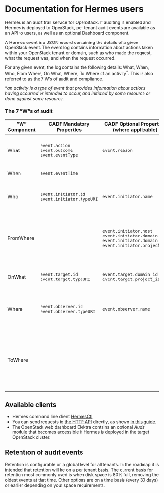 # Documentation for Hermes users

Hermes is an audit trail service for OpenStack. If auditing is enabled and Hermes is deployed to OpenStack, per tenant 
audit events are available as an API to users, as well as an optional Dashboard component.

A Hermes event is a JSON record containing the details of a given OpenStack event. The event log contains
information about actions taken within your OpenStack tenant or domain, such as who made the request, 
what the request was, and when the request occurred.

For any given event, the log contains the following details: What, When, Who, From Where, On What, Where, To Where of an activity<sup>*</sup>. This is also referred to as the 7 W’s of audit and compliance.

&ast;*an activity is a type of event that provides information about actions having occurred or intended to occur, and initiated by some resource or done against some resource.*

### The 7 “W”s of audit

| “W” Component | CADF Mandatory Properties  | CADF Optional Properties (where applicable) | Description |
| --- | --- | --- | --- |
| What | `event.action`<br>`event.outcome`<br>`event.eventType` | `event.reason` | “what” activity occurred; “what” was the result. |
| When | `event.eventTime` || “when” did it happen. |
| Who | `event.initiator.id`<br>`event.initiator.typeURI` | `event.initiator.name` | “who” (person or service) initiated the action. |
| FromWhere || `event.initiator.host`<br>`event.initiator.domain`<br>`event.initiator.domain_id`<br>`event.initiator.project_id` | "FromWhere" provides information describing where the action was initiated from. |
| OnWhat | `event.target.id`<br>`event.target.typeURI`  | `event.target.domain_id`<br>`event.target.project_id` | “onWhat” resource did the activity target. |
| Where | `event.observer.id`<br>`event.observer.typeURI` | `event.observer.name` | “where” did the activity get observed (reported), or modified in some way. |
| ToWhere ||| "ToWhere" provides information describing where the target resource that is affected by the action is located. |


## Available clients

* Hermes command line client [HermesCtl](https://github.com/sapcc/hermes-ctl)
* You can send requests to [the HTTP API](./hermes-v1-reference.md) directly, as shown [in this guide](./api-example.md).
* The OpenStack web dashboard [Elektra](https://github.com/sapcc/elektra) contains an optional *Audit*
  module that becomes accessible if Hermes is deployed in the target OpenStack cluster.

## Retention of audit events

Retention is configurable on a global level for all tenants. In the roadmap it is intended that retention will be
on a per tenant basis. The current basis for retention most commonly used is when disk space is 80% full, removing
the oldest events at that time. Other options are on a time basis (every 30 days) or earlier depending on your space
requirements.
